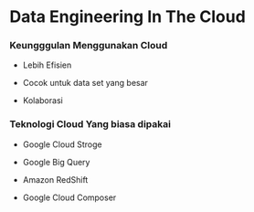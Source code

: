 # Data Engineering In The Cloud

### Keungggulan Menggunakan Cloud

- Lebih Efisien

- Cocok untuk data set yang besar

- Kolaborasi

### Teknologi Cloud Yang biasa dipakai

- Google Cloud Stroge

- Google Big Query

- Amazon RedShift

- Google Cloud Composer

